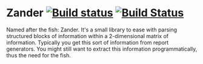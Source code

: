 # Zander [![Build status](https://ci.appveyor.com/api/projects/status/u3nlfqfahv8w0tjw/branch/master?svg=true)](https://ci.appveyor.com/project/wallymathieu/zander/branch/master) [![Build Status](https://travis-ci.org/wallymathieu/Zander.svg?branch=master)](https://travis-ci.org/wallymathieu/Zander)

Named after the fish: Zander. It's a small library to ease with parsing structured blocks of information 
within a 2-dimensional matrix of information. Typically you get this sort of information from report generators.
You might still want to extract this information programmatically, thus the need for the fish.

